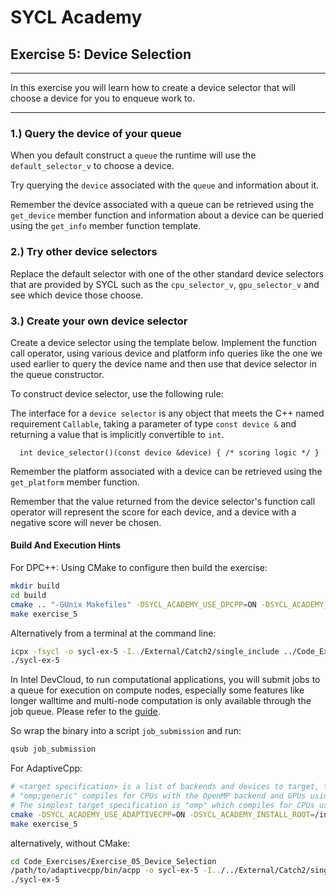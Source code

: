# SYCL Academy

## Exercise 5: Device Selection

---

In this exercise you will learn how to create a device selector that will choose
a device for you to enqueue work to.

---

### 1.) Query the device of your queue

When you default construct a `queue` the runtime will use the `default_selector_v`
to choose a device. 

Try querying the `device` associated with the `queue` and information about it.

Remember the device associated with a queue can be retrieved using the
`get_device` member function and information about a device can be queried
using the `get_info` member function template.

### 2.) Try other device selectors

Replace the default selector with one of the other standard device selectors
that are provided by SYCL such as the `cpu_selector_v`, `gpu_selector_v` 
and see which device those choose.

### 3.) Create your own device selector

Create a device selector using the template below. Implement the function
call operator, using various device and platform info queries like the one we
used earlier to query the device name and then use that device selector in the
queue constructor. 

To construct device selector, use the following rule:

The interface for a `device selector` is any object that meets the C++ named requirement `Callable`, 
taking a parameter of type `const device &` and returning a value that is implicitly convertible to `int`.

```
  int device_selector()(const device &device) { /* scoring logic */ }
```

Remember the platform associated with a device can be retrieved using the
`get_platform` member function.

Remember that the value returned from the device selector's function call
operator will represent the score for each device, and a device with a negative
score will never be chosen. 


#### Build And Execution Hints

For DPC++:
Using CMake to configure then build the exercise:
```sh
mkdir build
cd build
cmake .. "-GUnix Makefiles" -DSYCL_ACADEMY_USE_DPCPP=ON -DSYCL_ACADEMY_ENABLE_SOLUTIONS=OFF -DCMAKE_C_COMPILER=icx -DCMAKE_CXX_COMPILER=icpx
make exercise_5
```
Alternatively from a terminal at the command line:
```sh
icpx -fsycl -o sycl-ex-5 -I../External/Catch2/single_include ../Code_Exercises/Exercise_05_Device_Selection/source.cpp
./sycl-ex-5
```
In Intel DevCloud, to run computational applications, you will submit jobs to a queue for execution on compute nodes,
especially some features like longer walltime and multi-node computation is only available through the job queue.
Please refer to the [guide][devcloud-job-submission].

So wrap the binary into a script `job_submission` and run:
```sh
qsub job_submission
```

For AdaptiveCpp:
```sh
# <target specification> is a list of backends and devices to target, for example
# "omp;generic" compiles for CPUs with the OpenMP backend and GPUs using the generic single-pass compiler.
# The simplest target specification is "omp" which compiles for CPUs using the OpenMP backend.
cmake -DSYCL_ACADEMY_USE_ADAPTIVECPP=ON -DSYCL_ACADEMY_INSTALL_ROOT=/insert/path/to/adaptivecpp -DACPP_TARGETS="<target specification>" ..
make exercise_5
```
alternatively, without CMake:
```sh
cd Code_Exercises/Exercise_05_Device_Selection
/path/to/adaptivecpp/bin/acpp -o sycl-ex-5 -I../../External/Catch2/single_include --acpp-targets="<target specification>" source.cpp
./sycl-ex-5
```


[devcloud-job-submission]: https://devcloud.intel.com/oneapi/documentation/job-submission/
